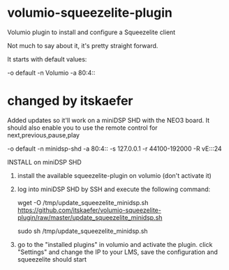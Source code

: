 # volumio-squeezelite-plugin
Volumio plugin to install and configure a Squeezelite client

Not much to say about it, it's pretty straight forward.

It starts with default values:

-o default -n Volumio -a 80:4::


# changed by itskaefer
Added updates so it'll work on a miniDSP SHD with the NEO3 board.
It should also enable you to use the remote control for next,previous,pause,play

-o default
-n minidsp-shd
-a 80:4::
-s 127.0.0.1
-r 44100-192000 -R vE:::24


INSTALL on miniDSP SHD
1. install the available squeezelite-plugin on volumio (don't activate it)

2. log into miniDSP SHD by SSH and execute the following command:

    wget -O /tmp/update_squeezelite_minidsp.sh https://github.com/itskaefer/volumio-squeezelite-plugin/raw/master/update_squeezelite_minidsp.sh

    sudo sh /tmp/update_squeezelite_minidsp.sh

3. go to the "installed plugins" in volumio and activate the plugin.
   click "Settings" and change the IP to your LMS, save the configuration and squeezelite should start

